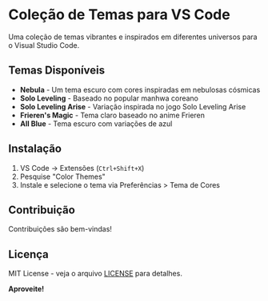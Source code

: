 # Coleção de Temas para VS Code

Uma coleção de temas vibrantes e inspirados em diferentes universos para o Visual Studio Code.

## Temas Disponíveis

- **Nebula** - Um tema escuro com cores inspiradas em nebulosas cósmicas
- **Solo Leveling** - Baseado no popular manhwa coreano
- **Solo Leveling Arise** - Variação inspirada no jogo Solo Leveling Arise
- **Frieren's Magic** - Tema claro baseado no anime Frieren
- **All Blue** - Tema escuro com variações de azul

## Instalação

1. VS Code → Extensões (`Ctrl+Shift+X`)
2. Pesquise "Color Themes"
3. Instale e selecione o tema via Preferências > Tema de Cores


## Contribuição

Contribuições são bem-vindas!

## Licença

MIT License - veja o arquivo [LICENSE](LICENSE) para detalhes.

**Aproveite!**
